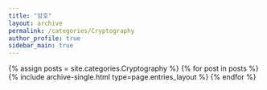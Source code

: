 ```yaml
---
title: "암호"
layout: archive
permalink: /categories/Cryptography
author_profile: true
sidebar_main: true
---
```



{% assign posts = site.categories.Cryptography %}
{% for post in posts %} {% include archive-single.html type=page.entries_layout %} {% endfor %}
